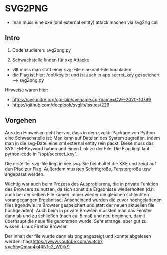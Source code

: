 # SVG2PNG

* man muss eine xxe (xml external entity) attack machen via svg2rlg call 

## Intro 

1. Code studieren: svg2png.py

2. Schwachstelle finden für xxe Attacke 
* vllt muss man statt einer svg-File eine xml-File hochladen 
* die Flag ist hier: /opt/key.txt und ist auch in app.secret_key gespeichert --> svg2png.py 

Hinweise waren hier: 
* https://cve.mitre.org/cgi-bin/cvename.cgi?name=CVE-2020-10799
* https://github.com/deeplook/svglib/issues/229

## Vorgehen
Aus den Hinweisen geht hervor, dass in dem svglib-Package von Python eine Schwachstelle ist: 
Man kann auf Dateien des System zugreifen, indem man in die svg-Datei eine xml external entity rein packt. 
Diese muss das SYSTEM-Keyword haben und einen Link zu der File. Die Flag liegt laut python-code in "/opt/secrect_key". 

Die erstellte .svg-file liegt in xee.svg. Sie beinhaltet die XXE und zeigt auf den Pfad zur Flag. Außerdem mussten
Schriftgröße, Fenstergröße usw angepasst werden. 

Wichtig war auch beim Prozess des Ausprobierens, die in private Funktion des Browsers zu nutzen, da sich sonst
die Ergebnisse wiederholten (d.h. auch bei der selben File kamen immer wieder die gleichen schlechten vorangegangen Ergebnisse. Anscheinend
wurden die zuvor hochgeladenen files irgendwie im Browser gespeichert und statt der neuen aktuellen file hochgeladen). Auch beim in private
Browsen mussten man das Fenster dann ab und zu schließen (nach ca. 5 mal) und neu beginnen, damit überhaupt die neue file
genommen wurde. Sehr strange, aber gut zu wissen. Linux Firefox Browser 

Der Inhalt der file wurde dann als png angezeigt und konnte abgelesen werden: 
flag{https://www.youtube.com/watch?v=e5nyQmaq4k4#N1c3_W0rk!}